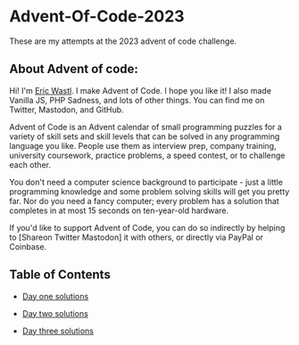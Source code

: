# Advent-Of-Code-2023

These are my attempts at the 2023 advent of code challenge.

## About Advent of code:

Hi! I'm [Eric Wastl](http://was.tl/). I make Advent of Code. I hope you like it! I also made Vanilla JS, PHP Sadness, and lots of other things. You can find me on Twitter, Mastodon, and GitHub.

Advent of Code is an Advent calendar of small programming puzzles for a variety of skill sets and skill levels that can be solved in any programming language you like. People use them as interview prep, company training, university coursework, practice problems, a speed contest, or to challenge each other.

You don't need a computer science background to participate - just a little programming knowledge and some problem solving skills will get you pretty far. Nor do you need a fancy computer; every problem has a solution that completes in at most 15 seconds on ten-year-old hardware.

If you'd like to support Advent of Code, you can do so indirectly by helping to [Shareon Twitter Mastodon] it with others, or directly via PayPal or Coinbase.

## Table of Contents

- [Day one solutions](https://github.com/Dechie/Advent-Of-Code-2023/tree/main/day-01)

- [Day two solutions](https://github.com/Dechie/Advent-Of-Code-2023/tree/main/day-02)

- [Day three solutions](https://github.com/Dechie/Advent-Of-Code-2023/tree/main/day-03)

